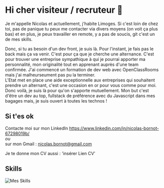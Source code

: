 # Hi cher visiteur / recruteur 👋

Je m'appelle Nicolas et actuellement, j'habite Limoges. Si c'est loin de chez toi, pas de panique tu peux me contacter via divers moyens (on voit ça plus bas) et en plus, je peux travailler en remote, y a pas de soucis, git c'est un de mes skills.

Donc, si tu as besoin d'un dev front, je suis là. Pour l'instant, je fais pas le back mais ça va venir. C'est pour ça que je cherche une alternance. C'est pour trouver une entreprise sympathique à qui je pourrai apporter ma personnalité, mon originalité tout en apprenant auprès d'une team confirmée. J'ai commencé un formation de dev web avec OpenClassRooms mais j'ai malheurseument pas pu la terminer.   
L'Etat met en place une aide exceptionnelle aux entreprises qui souhaitent prendre un alternant, c'est une occasion en or pour vous comme pour moi.   
Donc voilà, je suis là pour qu'on s'apporte mutuellement. Mon but c'est d'être un dev au top, fullstack de préférence avec du Javascript dans mes bagages mais, je suis ouvert à toutes les technos !

## Si t'es ok

Contacte moi sur mon LinkedIn <https://www.linkedin.com/in/nicolas-bornot-67298019b/>  
*ou*  
sur mon Gmail : nicolas.bornot@gmail.com  

Je te donne mon CV aussi : 'insérer Lien CV'

## Skills 

![Mes Skills](https://nsm09.casimages.com/img/2020/11/12//2011121110558597417122366.jpg)


